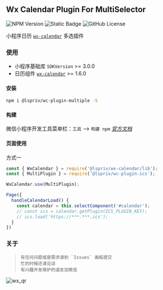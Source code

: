 ## Wx Calendar Plugin For MultiSelector
![NPM Version](https://img.shields.io/npm/v/@lspriv/wc-plugin-multiple)
![Static Badge](https://img.shields.io/badge/coverage-later-a9a9a9)
![GitHub License](https://img.shields.io/github/license/lspriv/wc-plugin-multiple)

小程序日历 [`wx-calendar`](https://github.com/lspriv/wx-calendar) 多选插件

<!-- [![pFaK8mj.png](https://s11.ax1x.com/2024/02/25/pFaK8mj.png)](https://imgse.com/i/pFaK8mj) -->

### 使用
- 小程序基础库 `SDKVersion` >= 3.0.0
- 日历组件 [`wx-calendar`](https://github.com/lspriv/wx-calendar) >= 1.6.0

#### 安装
```bash
npm i @lspriv/wc-plugin-multiple -S
```

#### 构建
微信小程序开发工具菜单栏：`工具` --> `构建 npm`
[*官方文档*](https://developers.weixin.qq.com/miniprogram/dev/devtools/npm.html#_2-%E6%9E%84%E5%BB%BA-npm)

#### 页面使用
方式一
```javascript
const { WxCalendar } = require('@lspriv/wx-calendar/lib');
const { MultiPlugin } = require('@lspriv/wc-plugin-ics');

WxCalendar.use(MultiPlugin);

Page({
  handleCalendarLoad() {
    const calendar = this.selectComponent('#calendar');
    // const ics = calendar.getPlugin(ICS_PLUGIN_KEY);
    // ics.load('https://***.***.ics');
  }
})
```

### 关于

>     有任何问题或是需求请到 `Issues` 面板提交
>     忙的时候还请见谅
>     有兴趣开发维护的道友加微信

![wx_qr](https://chat.qilianyun.net/static/git/calendar/wx.png)

